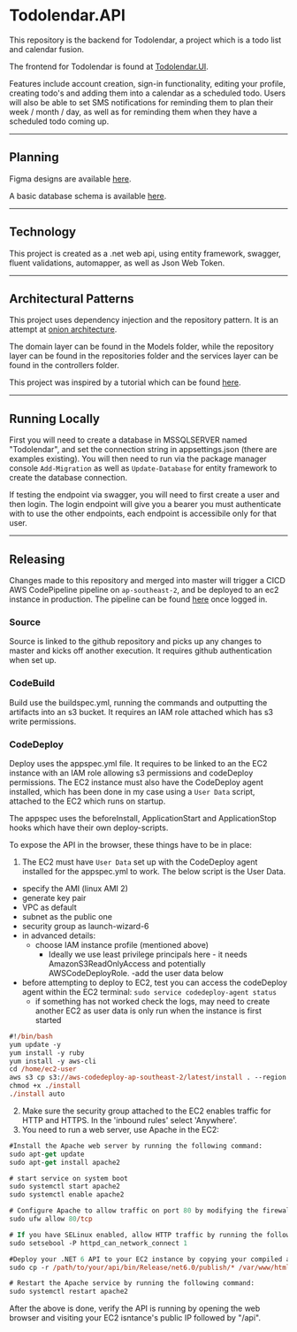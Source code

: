# Todolendar.API

This repository is the backend for Todolendar, a project which is a todo list and calendar fusion.

The frontend for Todolendar is found at [Todolendar.UI](https://github.com/Mark-Cooper-Janssen-Vooles/Todolendar.UI).

Features include account creation, sign-in functionality, editing your profile, creating todo's and adding them into a calendar as a scheduled todo. Users will also be able to set SMS notifications for reminding them to plan their week / month / day, as well as for reminding them when they have a scheduled todo coming up.

---

## Planning
Figma designs are available [here](https://www.figma.com/file/ona2QoEu6QzTcyffAervOy/Todolender?node-id=0%3A1&t=KPdD8o2qc6cbYQnZ-0).

A basic database schema is available [here](https://app.diagrams.net/#G1NYqMTprbHGnyYW-6s-Pc1sLVT3hZQu_x).

---

## Technology 

This project is created as a .net web api, using entity framework, swagger, fluent validations, automapper, as well as Json Web Token.

---

## Architectural Patterns 

This project uses dependency injection and the repository pattern. It is an attempt at [onion architecture](https://www.codeguru.com/csharp/understanding-onion-architecture/).

The domain layer can be found in the Models folder, while the repository layer can be found in the repositories folder and the services layer can be found in the controllers folder. 

This project was inspired by a tutorial which can be found [here](https://github.com/Mark-Cooper-Janssen-Vooles/dotnet-web-api).

---

## Running Locally 

First you will need to create a database in MSSQLSERVER named "Todolendar", and set the connection string in appsettings.json (there are examples existing). You will then need to run via the package manager console `Add-Migration` as well as `Update-Database` for entity framework to create the database connection.

If testing the endpoint via swagger, you will need to first create a user and then login. The login endpoint will give you a bearer you must authenticate with to use the other endpoints, each endpoint is accessibile only for that user. 

---

## Releasing 

Changes made to this repository and merged into master will trigger a CICD AWS CodePipeline pipeline on `ap-southeast-2`, and be deployed to an ec2 instance in production. 
The pipeline can be found [here](https://ap-southeast-2.console.aws.amazon.com/codesuite/codepipeline/pipelines/todolender-api-pipeline/view?region=ap-southeast-2) once logged in.

### Source
Source is linked to the github repository and picks up any changes to master and kicks off another execution. It requires github authentication when set up.

### CodeBuild 
Build use the buildspec.yml, running the commands and outputting the artifacts into an s3 bucket.
It requires an IAM role attached which has s3 write permissions. 

### CodeDeploy
Deploy uses the appspec.yml file. It requires to be linked to an the EC2 instance with an IAM role allowing s3 permissions and codeDeploy permissions. The EC2 instance must also have the CodeDeploy agent installed, which has been done in my case using a `User Data` script, attached to the EC2 which runs on startup. 

The appspec uses the beforeInstall, ApplicationStart and ApplicationStop hooks which have their own deploy-scripts.

To expose the API in the browser, these things have to be in place: 

1. The EC2 must have `User Data` set up with the CodeDeploy agent installed for the appspec.yml to work. The below script is the User Data.
  - specify the AMI (linux AMI 2)
  - generate key pair
  - VPC as default
  - subnet as the public one
  - security group as launch-wizard-6
  - in advanced details:
    - choose IAM instance profile (mentioned above)
      - Ideally we use least privilege principals here - it needs AmazonS3ReadOnlyAccess and potentially AWSCodeDeployRole. 
    -add the user data below
  - before attempting to deploy to EC2, test you can access the codeDeploy agent within the EC2 terminal: `sudo service codedeploy-agent status`
    - if something has not worked check the logs, may need to create another EC2 as user data is only run when the instance is first started


````ps
#!/bin/bash
yum update -y
yum install -y ruby
yum install -y aws-cli
cd /home/ec2-user
aws s3 cp s3://aws-codedeploy-ap-southeast-2/latest/install . --region ap-southeast-2
chmod +x ./install
./install auto
````
2. Make sure the security group attached to the EC2 enables traffic for HTTP and HTTPS. In the 'inbound rules' select 'Anywhere'. 
3. You need to run a web server, use Apache in the EC2: 
````ps
#Install the Apache web server by running the following command:
sudo apt-get update
sudo apt-get install apache2

# start service on system boot
sudo systemctl start apache2
sudo systemctl enable apache2

# Configure Apache to allow traffic on port 80 by modifying the firewall settings. If you are using the default firewall, you can use the following command to allow incoming traffic on port 80:
sudo ufw allow 80/tcp

# If you have SELinux enabled, allow HTTP traffic by running the following command:
sudo setsebool -P httpd_can_network_connect 1

#Deploy your .NET 6 API to your EC2 instance by copying your compiled application files to the Apache document root directory:
sudo cp -r /path/to/your/api/bin/Release/net6.0/publish/* /var/www/html/

# Restart the Apache service by running the following command:
sudo systemctl restart apache2
````

After the above is done, verify the API is running by opening the web browser and visiting your EC2 isntance's public IP followed by "/api". 